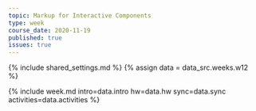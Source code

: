 ```yaml
---
topic: Markup for Interactive Components
type: week
course_date: 2020-11-19
published: true
issues: true
---
```


{% include shared_settings.md %}
{% assign data = data_src.weeks.w12 %}

{% include week.md
  intro=data.intro
  hw=data.hw
  sync=data.sync
  activities=data.activities
%}

<!-- 
Original schedule: Inclusive Design + Navigation
 -->

